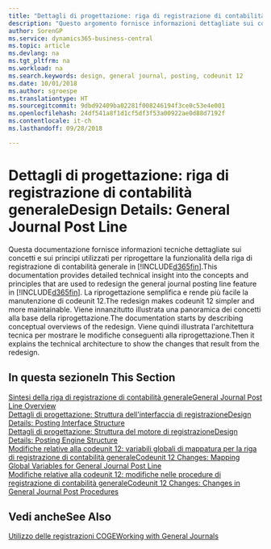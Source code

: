 ```yaml
---
title: "Dettagli di progettazione: riga di registrazione di contabilità generale | Microsoft Docs"
description: "Questo argomento fornisce informazioni dettagliate sui concetti e sui principi utilizzati per riprogettare la funzionalità della riga di registrazione di contabilità generale in Business Central."
author: SorenGP
ms.service: dynamics365-business-central
ms.topic: article
ms.devlang: na
ms.tgt_pltfrm: na
ms.workload: na
ms.search.keywords: design, general journal, posting, codeunit 12
ms.date: 10/01/2018
ms.author: sgroespe
ms.translationtype: HT
ms.sourcegitcommit: 9dbd92409ba02281f008246194f3ce0c53e4e001
ms.openlocfilehash: 24df541a8f1d1cf5df3f53a00922ae0d88d7192f
ms.contentlocale: it-ch
ms.lasthandoff: 09/28/2018

---
```

# <a name="design-details-general-journal-post-line"></a><span data-ttu-id="82f86-103">Dettagli di progettazione: riga di registrazione di contabilità generale</span><span class="sxs-lookup"><span data-stu-id="82f86-103">Design Details: General Journal Post Line</span></span>
<span data-ttu-id="82f86-104">Questa documentazione fornisce informazioni tecniche dettagliate sui concetti e sui principi utilizzati per riprogettare la funzionalità della riga di registrazione di contabilità generale in [!INCLUDE[d365fin](includes/d365fin_md.md)].</span><span class="sxs-lookup"><span data-stu-id="82f86-104">This documentation provides detailed technical insight into the concepts and principles that are used to redesign the general journal posting line feature in [!INCLUDE[d365fin](includes/d365fin_md.md)].</span></span> <span data-ttu-id="82f86-105">La riprogettazione semplifica e rende più facile la manutenzione di codeunit 12.</span><span class="sxs-lookup"><span data-stu-id="82f86-105">The redesign makes codeunit 12 simpler and more maintainable.</span></span> <span data-ttu-id="82f86-106">Viene innanzitutto illustrata una panoramica dei concetti alla base della riprogettazione.</span><span class="sxs-lookup"><span data-stu-id="82f86-106">The documentation starts by describing conceptual overviews of the redesign.</span></span> <span data-ttu-id="82f86-107">Viene quindi illustrata l'architettura tecnica per mostrare le modifiche conseguenti alla riprogettazione.</span><span class="sxs-lookup"><span data-stu-id="82f86-107">Then it explains the technical architecture to show the changes that result from the redesign.</span></span>  

## <a name="in-this-section"></a><span data-ttu-id="82f86-108">In questa sezione</span><span class="sxs-lookup"><span data-stu-id="82f86-108">In This Section</span></span>  
[<span data-ttu-id="82f86-109">Sintesi della riga di registrazione di contabilità generale</span><span class="sxs-lookup"><span data-stu-id="82f86-109">General Journal Post Line Overview</span></span>](design-details-general-journal-post-line-overview.md)  
[<span data-ttu-id="82f86-110">Dettagli di progettazione: Struttura dell'interfaccia di registrazione</span><span class="sxs-lookup"><span data-stu-id="82f86-110">Design Details: Posting Interface Structure</span></span>](design-details-posting-interface-structure.md)  
[<span data-ttu-id="82f86-111">Dettagli di progettazione: Struttura del motore di registrazione</span><span class="sxs-lookup"><span data-stu-id="82f86-111">Design Details: Posting Engine Structure</span></span>](design-details-posting-engine-structure.md)  
[<span data-ttu-id="82f86-112">Modifiche relative alla codeunit 12: variabili globali di mappatura per la riga di registrazione di contabilità generale</span><span class="sxs-lookup"><span data-stu-id="82f86-112">Codeunit 12 Changes: Mapping Global Variables for General Journal Post Line</span></span>](design-details-codeunit-12-changes-mapping-global-variables-for-general-journal-post-line.md)  
[<span data-ttu-id="82f86-113">Modifiche relative alla codeunit 12: modifiche nelle procedure di registrazione di contabilità generale</span><span class="sxs-lookup"><span data-stu-id="82f86-113">Codeunit 12 Changes: Changes in General Journal Post Procedures</span></span>](design-details-codeunit-12-changes-changes-in-general-journal-post-procedures.md)  

## <a name="see-also"></a><span data-ttu-id="82f86-114">Vedi anche</span><span class="sxs-lookup"><span data-stu-id="82f86-114">See Also</span></span>  
[<span data-ttu-id="82f86-115">Utilizzo delle registrazioni COGE</span><span class="sxs-lookup"><span data-stu-id="82f86-115">Working with General Journals</span></span>](ui-work-general-journals.md)

